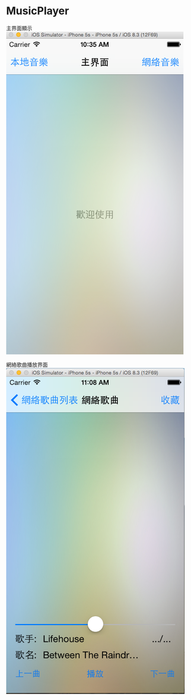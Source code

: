 # MusicPlayer

主界面顯示
![image](https://github.com/KevinHeidi/MusicPlayer/blob/master/MusicPlayer/主界面.png)

網絡歌曲播放界面
![image](https://github.com/KevinHeidi/MusicPlayer/blob/master/MusicPlayer/網絡歌曲播放介面.png)
